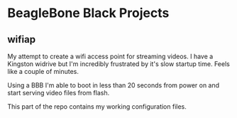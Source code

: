 BeagleBone Black Projects
=========================

wifiap
------
My attempt to create a wifi access point for streaming videos. I have a Kingston widrive but I'm incredibly frustrated by it's slow startup time. Feels like a couple of minutes.

Using a BBB I'm able to boot in less than 20 seconds from power on and start serving video files from flash.

This part of the repo contains my working configuration files.